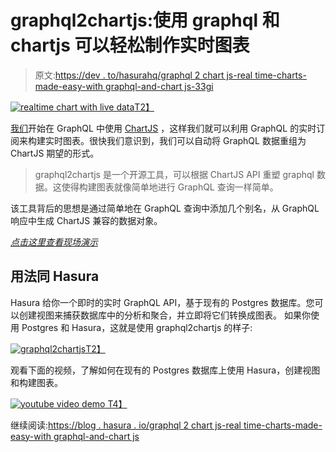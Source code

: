 # graphql2chartjs:使用 graphql 和 chartjs 可以轻松制作实时图表

> 原文:[https://dev . to/hasurahq/graphql 2 chart js-real time-charts-made-easy-with graphql-and-chart js-33gi](https://dev.to/hasurahq/graphql2chartjs-realtime-charts-made-easy-with-graphql-and-chartjs-33gi)

[![realtime chart with live data](../Images/1414670c24b02e0d15b375156c1f6161.png)T2】](https://res.cloudinary.com/practicaldev/image/fetch/s---ZGljCiq--/c_limit%2Cf_auto%2Cfl_progressive%2Cq_66%2Cw_880/https://storage.googleapis.com/graphql-engine-cdn.hasura.io/assets/graphql2chartjs/live-chart.gif)

[我们](https://hasura.io)开始在 GraphQL 中使用 [ChartJS](https://www.chartjs.org) ，这样我们就可以利用 GraphQL 的实时订阅来构建实时图表。很快我们意识到，我们可以自动将 GraphQL 数据重组为 ChartJS 期望的形式。

> graphql2chartjs 是一个开源工具，可以根据 ChartJS API 重塑 graphql 数据。这使得构建图表就像简单地进行 GraphQL 查询一样简单。

该工具背后的思想是通过简单地在 GraphQL 查询中添加几个别名，从 GraphQL 响应中生成 ChartJS 兼容的数据对象。

[*点击这里查看现场演示*](https://graphql2chartjs-examples.herokuapp.com/)

## [](#usage-with-hasura)用法同 Hasura

Hasura 给你一个即时的实时 GraphQL API，基于现有的 Postgres 数据库。您可以创建视图来捕获数据库中的分析和聚合，并立即将它们转换成图表。
如果你使用 Postgres 和 Hasura，这就是使用 graphql2chartjs 的样子:

[![graphql2chartjs](../Images/5bc6dc26a75dd185b2ba159b0313c894.png)T2】](https://res.cloudinary.com/practicaldev/image/fetch/s--GZKUPTC1--/c_limit%2Cf_auto%2Cfl_progressive%2Cq_auto%2Cw_880/https://storage.googleapis.com/graphql-engine-cdn.hasura.io/img/graphql2chartjs-explained.png)

观看下面的视频，了解如何在现有的 Postgres 数据库上使用 Hasura，创建视图和构建图表。

 [![youtube video demo](../Images/c85088783e60310c923eafe44d7c8d3c.png)
T4】](https://www.youtube.com/watch?v=153iv1-qFuc&feature=youtu.be)

继续阅读:[https://blog . hasura . io/graphql 2 chart js-real time-charts-made-easy-with graphql-and-chart js](https://blog.hasura.io/graphql2chartjs-realtime-charts-made-easy-with-graphql-and-chartjs/)